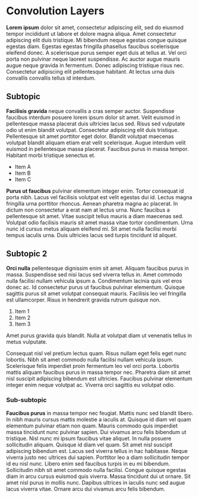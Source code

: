 #  Convolution Layers

**Lorem ipsum** dolor sit amet, consectetur adipiscing elit, sed do eiusmod tempor incididunt ut labore et dolore magna aliqua. Amet consectetur adipiscing elit duis tristique. Mi bibendum neque egestas congue quisque egestas diam. Egestas egestas fringilla phasellus faucibus scelerisque eleifend donec. A scelerisque purus semper eget duis at tellus at. Vel orci porta non pulvinar neque laoreet suspendisse. Ac auctor augue mauris augue neque gravida in fermentum. Donec adipiscing tristique risus nec. Consectetur adipiscing elit pellentesque habitant. At lectus urna duis convallis convallis tellus id interdum. 

## Subtopic

**Facilisis gravida** neque convallis a cras semper auctor. Suspendisse faucibus interdum posuere lorem ipsum dolor sit amet. Velit euismod in pellentesque massa placerat duis ultricies lacus sed. Risus sed vulputate odio ut enim blandit volutpat. Consectetur adipiscing elit duis tristique. Pellentesque sit amet porttitor eget dolor. Blandit volutpat maecenas volutpat blandit aliquam etiam erat velit scelerisque. Augue interdum velit euismod in pellentesque massa placerat. Faucibus purus in massa tempor. Habitant morbi tristique senectus et.

* Item A
* Item B
* Item C

**Purus ut faucibus** pulvinar elementum integer enim. Tortor consequat id porta nibh. Lacus vel facilisis volutpat est velit egestas dui id. Lectus magna fringilla urna porttitor rhoncus. Aenean pharetra magna ac placerat. In dictum non consectetur a erat nam at lectus urna. Nunc faucibus a pellentesque sit amet. Vitae suscipit tellus mauris a diam maecenas sed. Volutpat odio facilisis mauris sit amet massa vitae tortor condimentum. Urna nunc id cursus metus aliquam eleifend mi. Sit amet nulla facilisi morbi tempus iaculis urna. Duis ultricies lacus sed turpis tincidunt id aliquet.

## Subtopic 2

**Orci nulla** pellentesque dignissim enim sit amet. Aliquam faucibus purus in massa. Suspendisse sed nisi lacus sed viverra tellus in. Amet commodo nulla facilisi nullam vehicula ipsum a. Condimentum lacinia quis vel eros donec ac. Id consectetur purus ut faucibus pulvinar elementum. Quisque sagittis purus sit amet volutpat consequat mauris. Facilisis leo vel fringilla est ullamcorper. Risus in hendrerit gravida rutrum quisque non.

1. Item 1
2. Item 2
3. Item 3

Amet purus gravida quis blandit. Nulla at volutpat diam ut venenatis tellus in metus vulputate. 

Consequat nisl vel pretium lectus quam. Risus nullam eget felis eget nunc lobortis. Nibh sit amet commodo nulla facilisi nullam vehicula ipsum. Scelerisque felis imperdiet proin fermentum leo vel orci porta. Lobortis mattis aliquam faucibus purus in massa tempor nec. Pharetra diam sit amet nisl suscipit adipiscing bibendum est ultricies. Faucibus pulvinar elementum integer enim neque volutpat ac. Viverra orci sagittis eu volutpat odio.

### Sub-subtopic

**Faucibus purus** in massa tempor nec feugiat. Mattis nunc sed blandit libero. In nibh mauris cursus mattis molestie a iaculis at. Quisque id diam vel quam elementum pulvinar etiam non quam. Mauris commodo quis imperdiet massa tincidunt nunc pulvinar sapien. Dui vivamus arcu felis bibendum ut tristique. Nisl nunc mi ipsum faucibus vitae aliquet. In nulla posuere sollicitudin aliquam. Quisque id diam vel quam. Sit amet nisl suscipit adipiscing bibendum est. Lacus sed viverra tellus in hac habitasse. Neque viverra justo nec ultrices dui sapien. Porttitor leo a diam sollicitudin tempor id eu nisl nunc. Libero enim sed faucibus turpis in eu mi bibendum. Sollicitudin nibh sit amet commodo nulla facilisi. Congue quisque egestas diam in arcu cursus euismod quis viverra. Massa tincidunt dui ut ornare. Sit amet nisl purus in mollis nunc. Dapibus ultrices in iaculis nunc sed augue lacus viverra vitae. Ornare arcu dui vivamus arcu felis bibendum.
